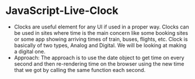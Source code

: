 # JavaScript-Live-Clock
* Clocks are useful element for any UI if used in a proper way. Clocks can be used in sites where time is the main concern like some booking sites or some app showing arriving times of train, buses, flights, etc. Clock is basically of two types, Analog and Digital. We will be looking at making a digital one. 
* Approach: The approach is to use the date object to get time on every second and then re-rendering time on the browser using the new time that we got by calling the same function each second. 
